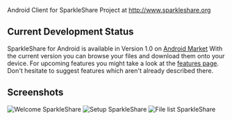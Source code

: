 Android Client for SparkleShare Project at http://www.sparkleshare.org

## Current Development Status ##

SparkleShare for Android is available in Version 1.0 on [Android Market](https://market.android.com/details?id=org.sparkleshare.android)
With the current version you can browse your files and download them onto your device.
For upcoming features you might take a look at the [features page](https://github.com/NewProggie/SparkleShare-Android/issues?labels=Features&sort=created&direction=desc&state=open&page=1&milestone=1).
Don't hesitate to suggest features which aren't already described there.  

## Screenshots ##

![Welcome SparkleShare](http://dl.dropbox.com/u/429543/IntroScreen.png) 
![Setup SparkleShare](http://dl.dropbox.com/u/429543/SetupScreen.png)
![File list SparkleShare](http://dl.dropbox.com/u/429543/FileDetailsExample.png)
